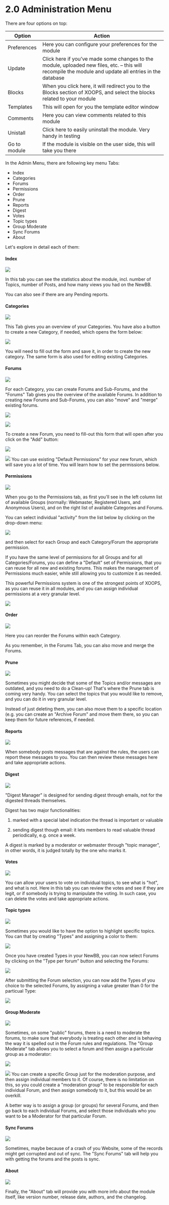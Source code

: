 # 2.0 Administration Menu

There are four options on top:

|Option|	Action|
|---|---|
|Preferences|	Here you can configure your preferences for the module|
|Update|	Click here if you’ve made some changes to the module, uploaded new files, etc. – this will recompile the module and update all entries in the database |
|Blocks|	When you click here, it will redirect you to the Blocks section of XOOPS, and select the blocks related to your module|
|Templates|	This will open for you the template editor window|
|Comments|	Here you can view comments related to this module|
|Unistall|	Click here to easily uninstall the module. Very handy in testing|
|Go to module|	If the module is visible on the user side, this will take you there|

In the Admin Menu, there are following key menu Tabs:

* Index
* Categories
* Forums
* Permissions
* Order
* Prune
* Reports
* Digest
* Votes
* Topic types
* Group Moderate
* Sync Forums
* About

Let's explore in detail each of them:

#### Index
![](../assets/image001.jpg)

In this tab you can see the statistics about the module, incl. number of Topics, number of Posts, and how many views you had on the NewBB. 

You can also see if there are any Pending reports.

####  Categories
![](../assets/newbb_admin_categories.jpg)

This Tab gives you an overview of your Categories. You have also a button to create a new Category, if needed, which opens the form below:

![](../assets/newbb_admin_categories_new.jpg)

You will need to fill out the form and save it, in order to create the new category. The same form is also used for editing existing Categories.

####  Forums

![](../assets/newbb_admin_forums.jpg)

For each Category, you can create Forums and Sub-Forums, and the "Forums" Tab gives you the overview of the available Forums. In addition to creating new Forums and Sub-Forums, you can also "move" and "merge" existing forums. 

![](../assets/newbb_admin_forums_move.jpg)

![](../assets/newbb_admin_forums_merge.jpg)

To create a new Forum, you need to fill-out this form that will open after you click on the "Add" button:

![](../assets/newbb_admin_forums_edit.jpg)

![](../assets/info/tips.gif) You can use existing "Default Permissions" for your new forum, which will save you a lot of time. You will learn how to set the permissions below.

####  Permissions

![](../assets/newbb_admin_permissions.jpg)

When you go to the Permissions tab, as first you'll see in the left column list of available Groups (normally: Webmaster, Registered Users, and Anonymous Users), and on the right list of available Categories and Forums. 

You can select individual "activity" from the list below by clicking on the drop-down menu:

![](../assets/newbb_admin_permissions_selectPermissions.jpg)

and then select for each Group and each Category/Forum the appropriate permission.

If you have the same level of permissions for all Groups and for all Categories/Forums, you can define a "Default" set of Permissions, that you can reuse for all new and existing forums. This makes the management of Permissions much easier, while still allowing you to customize it as needed.

This powerful Permissions system is one of the strongest points of XOOPS, as you can reuse it in all modules, and you can assign individual permissions at a very granular level.   


![](../assets/newbb_admin_permissions_setDefault.jpg)



####  Order

![](../assets/newbb_admin_orderForums.jpg)

Here you can reorder the Forums within each Category. 

As you remember, in the Forums Tab, you can also move and merge the Forums. 

####  Prune

![](../assets/newbb_admin_prune.jpg)

Sometimes you might decide that some of the Topics and/or messages are outdated, and you need to do a Clean-up!  That's where the Prune tab is coming very handy. You can select the topics that you would like to remove, and you can do it in very granular level. 

Instead of just deleting them, you can also move them to a specific location (e.g. you can create an "Archive Forum" and move them there, so you can keep them for future references, if needed. 

####  Reports
![](../assets/newbb_admin_reports.jpg)

When somebody posts messages that are against the rules, the users can report these messages to you. You can then review these messages here and take appropriate actions.

####  Digest

![](../assets/newbb_admin_digest.jpg)

"Digest Manager" is designed for sending digest through emails, not for the digested threads themselves.

Digest has two major functionalities:

1. marked with a special label indication the thread is important or valuable

2. sending digest though email: it lets members to read valuable thread periodically, e.g. once a week. 

A digest is marked by a moderator or webmaster through "topic manager", in other words, it is judged totally by the one who marks it.

####  Votes

![](../assets/newbb_admin_votes.jpg)

You can allow your users to vote on individual topics, to see what is "hot", and what is not. Here in this tab you can review the votes and see if they are legit, or if somebody is trying to manipulate the voting. In such case, you can delete the votes and take appropriate actions. 

####  Topic types

![](../assets/newbb_admin_types.jpg)

Sometimes you would like to have the option to highlight specific topics. You can that by creating "Types" and assigning a color to them:


![](../assets/newbb_admin_typesAdded.jpg)

Once you have created Types in your NewBB, you can now select Forums by clicking on the "Type per forum" button and selecting the Forums:

![](../assets/newbb_admin_typesSelectForum.jpg)

After submitting the Forum selection, you can now add the Types of you choice to the selected Forums, by assigning a value greater than 0 for the particual Type:

![](../assets/newbb_admin_typesToForum.jpg)


####  Group Moderate

![](../assets/newbb_admin_moderate.jpg)

Sometimes, on some "public" forums, there is a need to moderate the forums, to make sure that everybody is treating each other and is behaving the way it is spelled out in the Forum rules and regulations. The "Group Moderate" tab allows you to select a forum and then assign a particular group as a moderator:

![](../assets/newbb_admin_moderate_selected.jpg)

![](../assets/info/tips.gif) You can create a specific Group just for the moderation purpose, and then assign individual members to it. Of course, there is no limitation on this, so you could create a "moderation group" to be responsible for each individual Forum, and then assign somebody to it, but this would be an overkill.

A better way is to assign a group (or groups) for several Forums, and then go back to each individual Forums, and select those individuals who you want to be a Moderator for that particular Forum. 

####  Sync Forums
![](../assets/newbb_admin_sync.jpg)

Sometimes, maybe because of a crash of you Website, some of the records might get corrupted and out of sync. The "Sync Forums" tab will help you with getting the forums and the posts is sync.

####  About
![](../assets/newbb_admin_help.jpg)

Finally, the "About" tab will provide you with more info about the module itself, like version number, release date, authors, and the changelog. 
